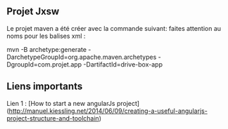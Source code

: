## Projet Jxsw

Le projet maven a été créer avec la commande suivant: faites attention au noms pour les balises xml :

mvn -B archetype:generate -DarchetypeGroupId=org.apache.maven.archetypes -DgroupId=com.projet.app -DartifactId=drive-box-app

## Liens importants
Lien 1 : [How to start  a new angularJs project]
(http://manuel.kiessling.net/2014/06/09/creating-a-useful-angularjs-project-structure-and-toolchain)
